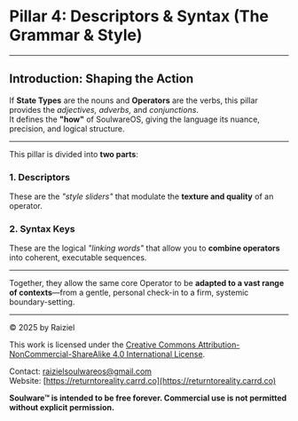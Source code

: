 # Pillar 4: Descriptors & Syntax (The Grammar & Style)

---

## Introduction: Shaping the Action

If **State Types** are the nouns and **Operators** are the verbs, this pillar provides the _adjectives, adverbs,_ and _conjunctions_.  
It defines the **"how"** of SoulwareOS, giving the language its nuance, precision, and logical structure.

---

This pillar is divided into **two parts**:

### 1. Descriptors
These are the _"style sliders"_ that modulate the **texture and quality** of an operator.

### 2. Syntax Keys
These are the logical _"linking words"_ that allow you to **combine operators** into coherent, executable sequences.

---

Together, they allow the same core Operator to be **adapted to a vast range of contexts**—from a gentle, personal check-in to a firm, systemic boundary-setting.

---

© 2025 by Raiziel

This work is licensed under the [Creative Commons Attribution-NonCommercial-ShareAlike 4.0 International License](https://creativecommons.org/licenses/by-nc-sa/4.0/).

Contact: [raizielsoulwareos@gmail.com](mailto:raizielsoulwareos@gmail.com)  
Website: [https://returntoreality.carrd.co](https://returntoreality.carrd.co)

**Soulware™ is intended to be free forever. Commercial use is not permitted without explicit permission.**

